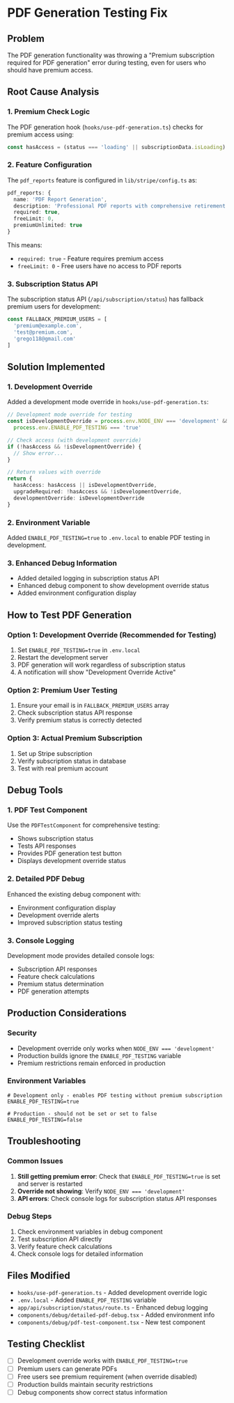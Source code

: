 # PDF Generation Testing Fix

## Problem
The PDF generation functionality was throwing a "Premium subscription required for PDF generation" error during testing, even for users who should have premium access.

## Root Cause Analysis

### 1. Premium Check Logic
The PDF generation hook (`hooks/use-pdf-generation.ts`) checks for premium access using:
```typescript
const hasAccess = (status === 'loading' || subscriptionData.isLoading) ? false : featureCheck.hasAccess
```

### 2. Feature Configuration
The `pdf_reports` feature is configured in `lib/stripe/config.ts` as:
```typescript
pdf_reports: {
  name: 'PDF Report Generation',
  description: 'Professional PDF reports with comprehensive retirement analysis and calculations',
  required: true,
  freeLimit: 0,
  premiumUnlimited: true
}
```

This means:
- `required: true` - Feature requires premium access
- `freeLimit: 0` - Free users have no access to PDF reports

### 3. Subscription Status API
The subscription status API (`/api/subscription/status`) has fallback premium users for development:
```typescript
const FALLBACK_PREMIUM_USERS = [
  'premium@example.com',
  'test@premium.com',
  'grego118@gmail.com'
]
```

## Solution Implemented

### 1. Development Override
Added a development mode override in `hooks/use-pdf-generation.ts`:

```typescript
// Development mode override for testing
const isDevelopmentOverride = process.env.NODE_ENV === 'development' && 
  process.env.ENABLE_PDF_TESTING === 'true'

// Check access (with development override)
if (!hasAccess && !isDevelopmentOverride) {
  // Show error...
}

// Return values with override
return {
  hasAccess: hasAccess || isDevelopmentOverride,
  upgradeRequired: !hasAccess && !isDevelopmentOverride,
  developmentOverride: isDevelopmentOverride
}
```

### 2. Environment Variable
Added `ENABLE_PDF_TESTING=true` to `.env.local` to enable PDF testing in development.

### 3. Enhanced Debug Information
- Added detailed logging in subscription status API
- Enhanced debug component to show development override status
- Added environment configuration display

## How to Test PDF Generation

### Option 1: Development Override (Recommended for Testing)
1. Set `ENABLE_PDF_TESTING=true` in `.env.local`
2. Restart the development server
3. PDF generation will work regardless of subscription status
4. A notification will show "Development Override Active"

### Option 2: Premium User Testing
1. Ensure your email is in `FALLBACK_PREMIUM_USERS` array
2. Check subscription status API response
3. Verify premium status is correctly detected

### Option 3: Actual Premium Subscription
1. Set up Stripe subscription
2. Verify subscription status in database
3. Test with real premium account

## Debug Tools

### 1. PDF Test Component
Use the `PDFTestComponent` for comprehensive testing:
- Shows subscription status
- Tests API responses
- Provides PDF generation test button
- Displays development override status

### 2. Detailed PDF Debug
Enhanced the existing debug component with:
- Environment configuration display
- Development override alerts
- Improved subscription status testing

### 3. Console Logging
Development mode provides detailed console logs:
- Subscription API responses
- Feature check calculations
- Premium status determination
- PDF generation attempts

## Production Considerations

### Security
- Development override only works when `NODE_ENV === 'development'`
- Production builds ignore the `ENABLE_PDF_TESTING` variable
- Premium restrictions remain enforced in production

### Environment Variables
```env
# Development only - enables PDF testing without premium subscription
ENABLE_PDF_TESTING=true

# Production - should not be set or set to false
ENABLE_PDF_TESTING=false
```

## Troubleshooting

### Common Issues
1. **Still getting premium error**: Check that `ENABLE_PDF_TESTING=true` is set and server is restarted
2. **Override not showing**: Verify `NODE_ENV === 'development'`
3. **API errors**: Check console logs for subscription status API responses

### Debug Steps
1. Check environment variables in debug component
2. Test subscription API directly
3. Verify feature check calculations
4. Check console logs for detailed information

## Files Modified
- `hooks/use-pdf-generation.ts` - Added development override logic
- `.env.local` - Added `ENABLE_PDF_TESTING` variable
- `app/api/subscription/status/route.ts` - Enhanced debug logging
- `components/debug/detailed-pdf-debug.tsx` - Added environment info
- `components/debug/pdf-test-component.tsx` - New test component

## Testing Checklist
- [ ] Development override works with `ENABLE_PDF_TESTING=true`
- [ ] Premium users can generate PDFs
- [ ] Free users see premium requirement (when override disabled)
- [ ] Production builds maintain security restrictions
- [ ] Debug components show correct status information
